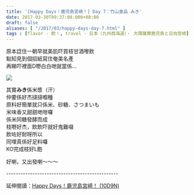 ```yaml
---
title: '[Happy Days！鹿児島宮崎！] Day 7：竹山食品 みき'
date: 2017-03-30T09:37:00.000+08:00
draft: false
aliases: [ "/2017/03/happy-days-day-7.html" ]
tags : [flavor - 飲！, travel - 日本（九州西海道）・ 大隅薩摩鹿児島と日向宮崎]
---
```


原本諗住一朝早就美肌吓買枝甘酒嚟飲  
點知見到個招紙寫住奄美名產  
再睇吓裡面D嘢白白哋就當係...  

[![](https://c2.staticflickr.com/4/3940/32905931213_0f11209a12_z.jpg)](https://c2.staticflickr.com/4/3940/32905931213_0f11209a12_z.jpg)

其實**みき**係米漿（汗）  
仲要係好杰撻撻嗰種  
原料好簡單就只係米、砂糖、さつまいも  
米味香又甜甜哋咁囉  
係米同糖發酵而成  
枝嘢好杰，飲飲吓就好鬼難啜  
飲咗好耐呀所以  
同埋真係好足料囉  
KO完成枝好L飽  
  
好喇，又出發喇～～～  
  
\-----------------------------------------------  
  
延伸閱讀：[Happy Days！鹿児島宮崎！ (10D9N)](http://www.hidie.net/2017/06/happy-days10d9n.html)